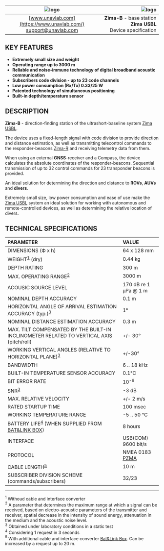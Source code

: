 | ![logo](https://ucnl.github.io/documentation/sm_logo.png) | ![logo](https://ucnl.github.io/documentation/def_zima_b_ant.png) |
| :---: | ---: |
| [www.unavlab.com](https://www.unavlab.com/) <br/> [support@unavlab.com](mailto:support@unavlab.com) | **Zima-B** - base station **Zima USBL** <br/> Device specification |

## KEY FEATURES

* **Extremely small size and weight**
* **Operating range up to 3000 m**
* **Reliable and noise-immune technology of digital broadband acoustic communication**
* **Subscribers code division - up to 23 code channels**
* **Low power consumption (Rx/Tx) 0.33/25 W**
* **Patented technology of simultaneous positioning**
* **Built-in depth/temperature sensor**

## DESCRIPTION

**Zima-B** - direction-finding station of the ultrashort-baseline system [Zima USBL](Zima_DataBrief_ru.md).

The device uses a fixed-length signal with code division to provide direction and distance estimation, as well as transmitting telecontrol 
commands to the responder-beacons [Zima-R](Zima_R_Specification_ru.md) and receiving telemetry data from them.

When using an external **GNSS**-receiver  and a Compass, the device calculates the absolute coordinates of the responder-beacons.
Sequential transmission of up to 32 control commands for 23 transponder beacons is provided.
 
An ideal solution for determining the direction and distance to **ROVs**, **AUVs** and **divers**.

Extremely small size, low power consumption and ease of use make the [Zima USBL](Zima_DataBrief_en.md) system an ideal solution for 
working with autonomous and remote-controlled devices, as well as determining the relative location of divers.

<div style="page-break-after: always;"></div>

## TECHNICAL SPECIFICATIONS

| PARAMETER | VALUE |
| :--- | :--- |
| DIMENSIONS (Ф х h) | 64 х 128 mm |
| WEIGHT<sup>[1](#footnote1)</sup> (dry) | 0.44 kg |
| DEPTH RATING | 300 m |
| MAX. OPERATING RANGE<sup>[2](#footnote2)</sup> |	3000 m |
| ACOUSIC SOURCE LEVEL |	170 dB re 1 μPa @ 1 m |
| NOMINAL DEPTH ACCURACY | 0.1 m |
| HORIZONTAL ANGLE OF ARRIVAL ESTIMATION ACCURACY (typ.)<sup>[3](#footnote3)</sup> | 1° |
| NOMINAL DISTANCE ESTIMATION ACCURACY | 0.3 m |
| MAX. TILT COMPENSATED BY THE BUILT-IN INCLINOMETER RELATED TO VERTICAL AXIS (pitch/roll) | +/- 30° |
| WORKING VERTICAL ANGLES (RELATIVE TO HORIZONTAL PLANE)<sup>[3](#footnote3)</sup> | +/-30° |
| BANDWIDTH | 6 .. 18 kHz |
| BUILT-IN TEMPERATURE SENSOR ACCURACY | 0.1°С |
| BIT ERROR RATE | 10<sup>-6</sup> |
| SNR<sup>[3](#footnote3)</sup> | -3 dB |
| MAX. RELATIVE VELOCITY | +/- 2 m/s |
| RATED STARTUP TIME | 100 msec |
| WORKING TEMPERATURE RANGE | -5 .. 50 °C |
| BATTERY LIFE<sup>[4](#footnote4)</sup> (WHEN SUPPLIED FROM [BAT&LINK BOX](Bat_n_link_box_Specification_en.md)) | 8 hours |
| INTERFACE | USB(COM) 9600 bit/s |
| PROTOCOL | NMEA 0183 [PZMA](Zima_Protocol_Specification_en.md) |
| CABLE LENGTH<sup>[5](#footnote5)</sup> | 10 m |
| SUBSCRIBER DIVISION SCHEME (commands/subscribers) | 32/23 |
  
________________
<a name="footnote1"><sup>1</sup></a> Withoud cable and interface converter  
<a name="footnote2"><sup>2</sup></a> A parameter that determines the maximum range at which a signal can be received, based on electro-acoustic parameters of the transmitter and receiver, spatial decrease in the intensity of sound energy, attenuation in the medium and the acoustic noise level.  
<a name="footnote3"><sup>3</sup></a> Obtained under laboratory conditions in a static test    
<a name="footnote4"><sup>4</sup></a> Considering 1 request in 3 seconds  
<a name="footnote5"><sup>5</sup></a> With additional cable and interface converter [Bat&Link Box](Bat_n_link_box_Specification_ru.md). Can be increased by a request up to 20 m.  

